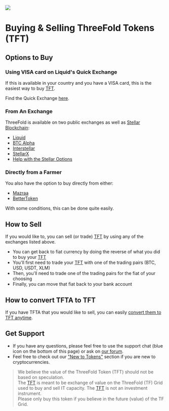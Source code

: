 ![](threefold__tftexplo.png  )

# Buying & Selling ThreeFold Tokens (TFT)

## Options to Buy

### Using VISA card on Liquid's Quick Exchange

If this is available in your country and you have a VISA card, this is the easiest way to buy [TFT](threefold__threefold_token).

Find the Quick Exchange [here](https://www.liquid.com/quick-exchange/).

### From An Exchange

ThreeFold is available on two public exchanges as well as [Stellar Blockchain](threefold__stellar_blockchain):

- [Liquid](threefold__tft_liquid.md)
- [BTC Alpha](threefold__tft_btc_alpha.md)
- [Interstellar](https://interstellar.exchange/)
- [StellarX](https://www.stellarx.com/)
- [Help with the Stellar Options](threefold__stellardexprocess.md)

### Directly from a Farmer

You also have the option to buy directly from either:

- [Mazraa](threefold__tft_mazraa.md)
- [BetterToken](threefold__tft_bettertoken.md)

With some conditions, this can be done quite easily.

## How to Sell

If you would like to, you can sell (or trade) [TFT](threefold__threefold_token) by using any of the exchanges listed above.

- You can get back to fiat currency by doing the reverse of what you did to buy your [TFT](threefold__threefold_token)
- You'll first need to trade your [TFT](threefold__threefold_token) with one of the trading pairs (BTC, USD, USDT, XLM)
- Then, you'll need to trade one of the trading pairs for the fiat of your choosing
- Finally, you can move that fiat back to your bank account

## How to convert TFTA to TFT

If you have TFTA that you would like to sell, you can easily [convert them to TFT anytime](threefold__tfta_to_tft.md).

## Get Support

- If you have any questions, please feel free to use the support chat (blue icon on the bottom of this page) or ask on [our forum](https://forum.threefold.io).
- Feel free to check out our ["New to Tokens"](threefold__newtotokens.md) section if you are new to cryptocurrencies.

> We believe the value of the ThreeFold Token (TFT) should not be based on speculation. <BR>
> The [TFT](threefold__threefold_token) is meant to be exchange of value on the ThreeFold (TF) Grid <BR>
> used to buy and sell IT capacity. The [TFT](threefold__threefold_token) is not an investment instrument. <BR>
> Please only buy this token if you believe in the future (value) of the TF Grid.